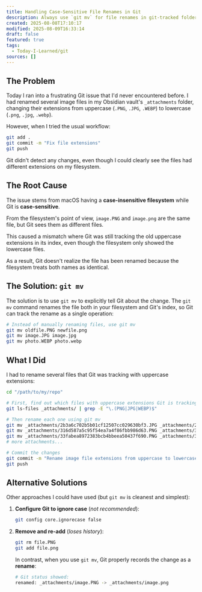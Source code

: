 ```yaml
---
title: Handling Case-Sensitive File Renames in Git
description: Always use `git mv` for file renames in git-tracked folders.
created: 2025-08-08T17:10:17
modified: 2025-08-09T16:33:14
draft: false
featured: true
tags:
  - Today-I-Learned/git
sources: []
---
```


## The Problem

Today I ran into a frustrating Git issue that I'd never encountered before. I had renamed several image files in my Obsidian vault's `_attachments` folder, changing their extensions from uppercase (`.PNG`, `.JPG`, `.WEBP`) to lowercase (`.png`, `.jpg`, `.webp`).

However, when I tried the usual workflow:

```bash
git add .
git commit -m "Fix file extensions"
git push
```

Git didn't detect any changes, even though I could clearly see the files had different extensions on my filesystem.

## The Root Cause

The issue stems from macOS having a **case-insensitive filesystem** while Git is **case-sensitive**.

From the filesystem's point of view, `image.PNG` and `image.png` are the same file, but Git sees them as different files.

This caused a mismatch where Git was still tracking the old uppercase extensions in its index, even though the filesystem only showed the lowercase files.

As a result, Git doesn't realize the file has been renamed because the filesystem treats both names as identical.

## The Solution: `git mv`

The solution is to use `git mv` to explicitly tell Git about the change. The `git mv` command renames the file both in your filesystem and Git's index, so Git can track the rename as a single operation:

```bash
# Instead of manually renaming files, use git mv
git mv oldfile.PNG newfile.png
git mv image.JPG image.jpg
git mv photo.WEBP photo.webp
```

## What I Did

I had to rename several files that Git was tracking with uppercase extensions:

```bash
cd "/path/to/my/repo"

# First, find out which files with uppercase extensions Git is tracking
git ls-files _attachments/ | grep -E "\.(PNG|JPG|WEBP)$"

# Then rename each one using git mv
git mv _attachments/2b3a6c702b5b01cf12507cc029630bf3.JPG _attachments/2b3a6c702b5b01cf12507cc029630bf3.jpg
git mv _attachments/316d587a5c95f54ea7a4f86fbb986d63.PNG _attachments/316d587a5c95f54ea7a4f86fbb986d63.png
git mv _attachments/33fabea8972383bcb4bbeea50437f690.PNG _attachments/33fabea8972383bcb4bbeea50437f690.png
# more attachments...

# Commit the changes
git commit -m "Rename image file extensions from uppercase to lowercase"
git push
```

## Alternative Solutions

Other approaches I could have used (but `git mv` is cleanest and simplest):

1. **Configure Git to ignore case** (_not recommended_):

   ```bash
   git config core.ignorecase false
   ```

2. **Remove and re-add** (_loses history_):

   ```bash
   git rm file.PNG
   git add file.png
   ```

   In contrast, when you use `git mv`, Git properly records the change as a **rename**:

	```bash
	# Git status showed:
	renamed: _attachments/image.PNG -> _attachments/image.png
	```
